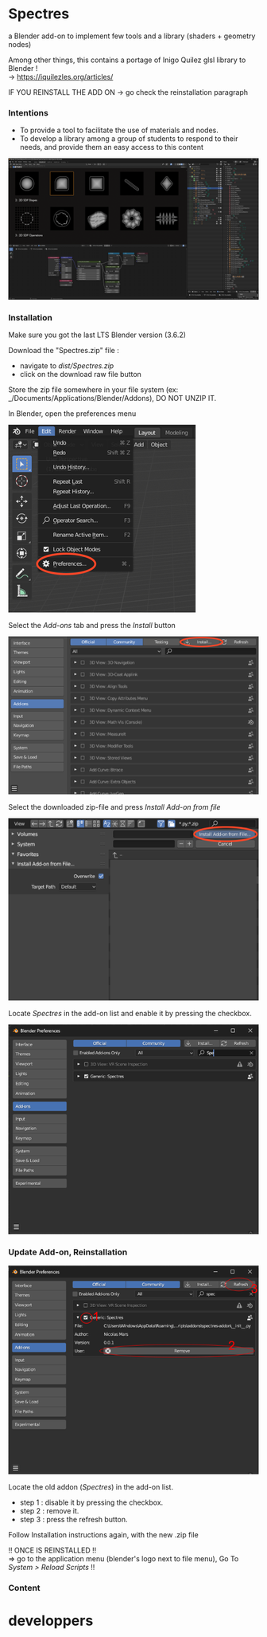 # Spectres
a Blender add-on to implement few tools and a library (shaders + geometry nodes)

Among other things, this contains a portage of Inigo Quilez glsl library to Blender !<br>
-> https://iquilezles.org/articles/

IF YOU REINSTALL THE ADD ON -> go check the reinstallation paragraph 

### Intentions
- To provide a tool to facilitate the use of materials and nodes. 
- To develop a library among a group of students to respond to their needs, and provide them an easy access to this content

![shader lib content](readme-images/lib_content_1.png)
 
### Installation
Make sure you got the last LTS Blender version (3.6.2)

Download the "Spectres.zip" file :

- navigate to _dist/Spectres.zip_
- click on the download raw file button

Store the zip file somewhere in your file system (ex: _/Documents/Applications/Blender/Addons), DO NOT UNZIP IT.


In Blender, open the preferences menu

![Edit -> Preferences](readme-images/install_addon_1.png)

Select the _Add-ons_ tab and press the _Install_ button

![Install add-on](readme-images/install_addon_2.png)

Select the downloaded zip-file and press _Install Add-on from file_

![Select the zip file](readme-images/install_addon_3.png)

Locate _Spectres_ in the add-on list and enable it by pressing the checkbox.

![Enable add-on](readme-images/install_addon_4.png)


### Update Add-on, Reinstallation
![Select the zip file](readme-images/update_addon_1.png)

Locate the old addon (_Spectres_) in the add-on list.
- step 1 : disable it by pressing the checkbox.
- step 2 : remove it.
- step 3 : press the refresh button.

Follow Installation instructions again, with the new .zip file

!! ONCE IS REINSTALLED !!<br>
=> go to the application menu (blender's logo next to file menu), Go To _System > Reload Scripts_ !!

### Content



# developpers